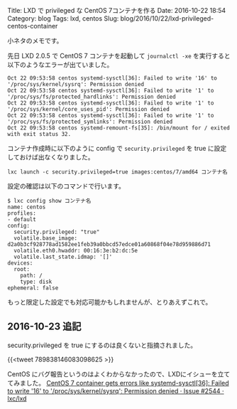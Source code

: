 Title: LXD で privileged な CentOS 7コンテナを作る
Date: 2016-10-22 18:54
Category: blog
Tags: lxd, centos
Slug: blog/2016/10/22/lxd-privileged-centos-container

小ネタのメモです。

先日 LXD 2.0.5 で CentOS 7 コンテナを起動して `journalctl -xe` を実行すると以下のようなエラーが出ていました。

```
Oct 22 09:53:58 centos systemd-sysctl[36]: Failed to write '16' to '/proc/sys/kernel/sysrq': Permission denied
Oct 22 09:53:58 centos systemd-sysctl[36]: Failed to write '1' to '/proc/sys/fs/protected_hardlinks': Permission denied
Oct 22 09:53:58 centos systemd-sysctl[36]: Failed to write '1' to '/proc/sys/kernel/core_uses_pid': Permission denied
Oct 22 09:53:58 centos systemd-sysctl[36]: Failed to write '1' to '/proc/sys/fs/protected_symlinks': Permission denied
Oct 22 09:53:58 centos systemd-remount-fs[35]: /bin/mount for / exited with exit status 32.
```

コンテナ作成時に以下のように config で `security.privileged` を true に設定しておけば出なくなりました。

```
lxc launch -c security.privileged=true images:centos/7/amd64 コンテナ名
```

設定の確認は以下のコマンドで行います。

```
$ lxc config show コンテナ名
name: centos
profiles:
- default
config:
  security.privileged: "true"
  volatile.base_image: d2a0b3cf928778ad1582ee1feb39a0bbcd57edce01a60868f04e78d959886d71
  volatile.eth0.hwaddr: 00:16:3e:b2:dc:5e
  volatile.last_state.idmap: '[]'
devices:
  root:
    path: /
    type: disk
ephemeral: false
```

もっと限定した設定でも対応可能かもしれませんが、とりあえずこれで。

## 2016-10-23 追記
security.privileged を true にするのは良くないと指摘されました。

{{<tweet 789838146083098625 >}}

CentOS にバグ報告というのはよくわからなかったので、LXDにイシューを立ててみました。
[CentOS 7 container gets errors like systemd-sysctl\[36\]: Failed to write '16' to '/proc/sys/kernel/sysrq': Permission denied · Issue #2544 · lxc/lxd](https://github.com/lxc/lxd/issues/2544)
